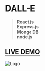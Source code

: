 # DALL-E
><b>React.js <br>Express.js <br>Mongo DB <br>node.js</b>
## [LIVE DEMO](https://dall-e.netlify.app/)
![Logo](./COVER.jpg)
